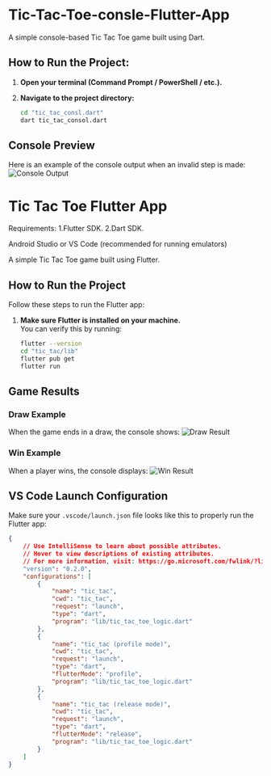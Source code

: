 ﻿# Tic-Tac-Toe-consle-Flutter-App
 A simple console-based Tic Tac Toe game built using Dart.

## How to Run the Project:

1. **Open your terminal (Command Prompt / PowerShell / etc.).**

2. **Navigate to the project directory:**
   ```bash
   cd "tic_tac_consl.dart"
   dart tic_tac_consol.dart
   
## Console Preview

Here is an example of the console output when an invalid step is made:
![Console Output](https://raw.githubusercontent.com/MaysamMB/Tic-Tac-Toe-consle-Flutter-App/main/output_image/invalid_step.png)



# Tic Tac Toe Flutter App
Requirements:
  1.Flutter SDK.
  2.Dart SDK.

Android Studio or VS Code (recommended for running emulators)

A simple Tic Tac Toe game built using Flutter.

## How to Run the Project
Follow these steps to run the Flutter app:

1. **Make sure Flutter is installed on your machine.**  
   You can verify this by running:
   ```bash
   flutter --version
   cd "tic_tac/lib"
   flutter pub get
   flutter run

## Game Results

### Draw Example

When the game ends in a draw, the console shows:
![Draw Result](https://raw.githubusercontent.com/MaysamMB/Tic-Tac-Toe-consle-Flutter-App/main/output_image/Draw.png)



### Win Example

When a player wins, the console displays:
![Win Result](https://raw.githubusercontent.com/MaysamMB/Tic-Tac-Toe-consle-Flutter-App/main/output_image/Wins.png)


## VS Code Launch Configuration

Make sure your `.vscode/launch.json` file looks like this to properly run the Flutter app:

```json
{
    // Use IntelliSense to learn about possible attributes.
    // Hover to view descriptions of existing attributes.
    // For more information, visit: https://go.microsoft.com/fwlink/?linkid=830387
    "version": "0.2.0",
    "configurations": [
        {
            "name": "tic_tac",
            "cwd": "tic_tac",
            "request": "launch",
            "type": "dart",
            "program": "lib/tic_tac_toe_logic.dart"
        },
        {
            "name": "tic_tac (profile mode)",
            "cwd": "tic_tac",
            "request": "launch",
            "type": "dart",
            "flutterMode": "profile",
            "program": "lib/tic_tac_toe_logic.dart"
        },
        {
            "name": "tic_tac (release mode)",
            "cwd": "tic_tac",
            "request": "launch",
            "type": "dart",
            "flutterMode": "release",
            "program": "lib/tic_tac_toe_logic.dart"
        }
    ]
}



